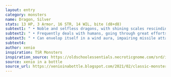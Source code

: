 ```yaml
---
layout: entry 
category: monsters
name: Dragon, Silver
stats: 13 HP, 3 Armor, 16 STR, 14 WIL, bite (d8+d8)
subtext1: " • Noble and selfless dragons, with shining scales rescinding of a knight's armor. Dwell at the top of cold mountains."
subtext2: " • Frequently deals with humans, going through great efforts to help those in need."
subtext3: " • Can envelop itself in a wind aura, impairing missile attacks."
subtext4: 
author: xenio
inspiration: TSR Monsters
inspiration_source: https://oldschoolessentials.necroticgnome.com/srd/index.php/Monster_Descriptions
source: xenio in a bottle
source_url: https://xenioinabottle.blogspot.com/2021/02/classic-monsters-for-cairnito-part-1.html
---
```


